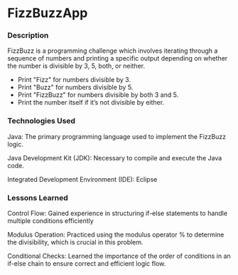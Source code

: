# FizzBuzzApp

### Description 
FizzBuzz is a programming challenge which involves iterating through a sequence of numbers and printing a specific output depending on whether the number is divisible by 3, 5, both, or neither.

- Print "Fizz" for numbers divisible by 3.
- Print "Buzz" for numbers divisible by 5.
- Print "FizzBuzz" for numbers divisible by both 3 and 5.
- Print the number itself if it’s not divisible by either.

### Technologies Used 
Java: The primary programming language used to implement the FizzBuzz logic.

Java Development Kit (JDK): Necessary to compile and execute the Java code.

Integrated Development Environment (IDE): Eclipse


### Lessons Learned 
Control Flow: Gained experience in structuring if-else statements to handle multiple conditions efficiently

Modulus Operation: Practiced using the modulus operator % to determine the divisibility, which is crucial in this problem.

Conditional Checks: Learned the importance of the order of conditions in an if-else chain to ensure correct and efficient logic flow.

